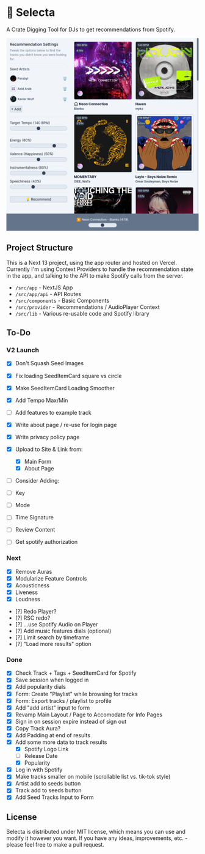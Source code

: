 # 💽 Selecta

A Crate Digging Tool for DJs to get recommendations from Spotify.

![App Preview](./public/selecta.png)

## Project Structure

This is a Next 13 project, using the app router and hosted on Vercel. Currently I'm using Context Providers to handle the recommendation state in the app, and talking to the API to make Spotify calls from the server.

- `/src/app` - NextJS App
- `/src/app/api` - API Routes
- `/src/components` - Basic Components
- `/src/provider` - Recommendations / AudioPlayer Context
- `/src/lib` - Various re-usable code and Spotify library

## To-Do

### V2 Launch

- [X] Don't Squash Seed Images
- [X] Fix loading SeedItemCard square vs circle
- [X] Make SeedItemCard Loading Smoother

- [X] Add Tempo Max/Min

- [ ] Add features to example track
- [X] Write about page / re-use for login page 
- [X] Write privacy policy page
- [X] Upload to Site & Link from:
    - [X] Main Form
    - [X] About Page

- [ ] Consider Adding:
- [ ] Key
- [ ] Mode
- [ ] Time Signature

- [ ] Review Content

- [ ] Get spotify authorization

### Next

- [X] Remove Auras
- [X] Modularize Feature Controls
- [X] Acousticness
- [X] Liveness
- [X] Loudness
- [?] Redo Player?
- [?] RSC redo?
- [?] ...use Spotify Audio on Player
- [?] Add music features dials (optional)
- [?] Limit search by timeframe
- [?] "Load more results" option

### Done

- [X] Check Track + Tags + SeedItemCard for Spotify
- [x] Save session when logged in
- [x] Add popularity dials
- [x] Form: Create "Playlist" while browsing for tracks
- [x] Form: Export tracks / playlist to profile
- [x] Add "add artist" input to form
- [x] Revamp Main Layout / Page to Accomodate for Info Pages
- [x] Sign in on session expire instead of sign out
- [x] Copy Track Aura?
- [x] Add Padding at end of results
- [x] Add some more data to track results
  - [x] Spotify Logo Link
  - [ ] Release Date
  - [x] Popularity
- [x] Log in with Spotify
- [x] Make tracks smaller on mobile (scrollable list vs. tik-tok style)
- [x] Artist add to seeds button
- [x] Track add to seeds button
- [x] Add Seed Tracks Input to Form

## License

Selecta is distributed under MIT license, which means you can use and modify it however you want. If you have any ideas, improvements, etc. - please feel free to make a pull request.
